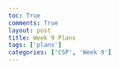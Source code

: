 ```yaml
---
toc: True
comments: True
layout: post
title: Week 9 Plans
tags: ['plans']
categories: ['CSP', 'Week 9']
---
```


